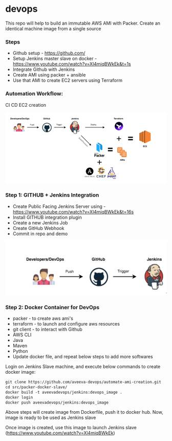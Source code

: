 # devops

This repo will help to build an immutable AWS AMI with Packer.
Create an identical machine image from a single source

### Steps

* Github setup  - https://github.com/
* Setup Jenkins master slave on docker - https://www.youtube.com/watch?v=Xl4miqBWkEk&t=1s 
* Integrate Github with Jenkins
* Create AMI using packer + ansible
* Use that AMI to create EC2 servers using Terraform

### Automation Workflow:
CI CD EC2 creation

![Alt text](packer_workflow.PNG?raw=true "Title")

### Step 1: GITHUB + Jenkins Integration

* Create Public Facing Jenkins Server using - https://www.youtube.com/watch?v=Xl4miqBWkEk&t=16s
* Install GITHUB integration plugin 
* Create a new Jenkins Job
* Create GitHub Webhook 
* Commit in repo and demo


![Alt text](GitHub-Jenkins-Integration.png?raw=true "Title")


### Step 2: Docker Container for DevOps

* packer - to create aws ami's
* terraform - to launch and configure aws resources
* git client - to interact with Github
* AWS CLI
* Java
* Maven
* Python
* Update docker file, and repeat below steps to add more softwares

Login on Jenkins Slave machine, and execute below commands to create docker image:

```
git clone https://github.com/aveeva-devops/automate-ami-creation.git
cd src/packer-docker-slave/
docker build -t aveevadevops/jenkins:devops_image .
docker login
docker push aveevadevops/jenkins:devops_image
```

Above steps will create image from Dockerfile, push it to docker hub.
Now, image is ready to be used as Jenkins slave

Once image is created, use this image to launch Jenkins slave (https://www.youtube.com/watch?v=Xl4miqBWkEk)
